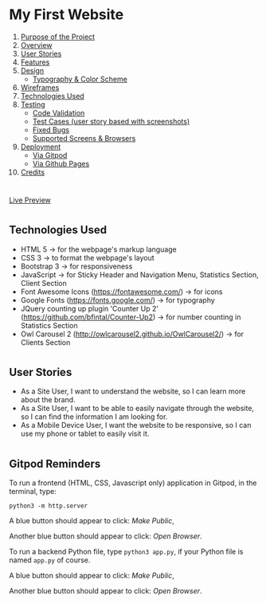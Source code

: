 # My First Website

1. [Purpose of the Project]()
2. [Overview]()
3. [User Stories](#user-stories)
4. [Features](#features)
5. [Design]()
   - [Typography & Color Scheme]()
6. [Wireframes]()
7. [Technologies Used](#technologies-used)
8. [Testing]()
   - [Code Validation]()
   - [Test Cases (user story based with screenshots)]()
   - [Fixed Bugs]()
   - [Supported Screens & Browsers]()
9. [Deployment]()
   - [Via Gitpod]()
   - [Via Github Pages]()
10. [Credits]()
#

[Live Preview](https://8000-yaricarelli-myfirstwebs-ykjmch12n58.ws-eu71.gitpod.io/)
#

## Technologies Used

- HTML 5 → for the webpage's markup language
- CSS 3 → to format the webpage's layout
- Bootstrap 3 → for responsiveness
- JavaScript → for Sticky Header and Navigation Menu, Statistics Section, Client Section
- Font Awesome Icons (https://fontawesome.com/) → for icons
- Google Fonts (https://fonts.google.com/) → for typography
- JQuery counting up plugin 'Counter Up 2' (https://github.com/bfintal/Counter-Up2) → for number counting in Statistics Section
- Owl Carousel 2 (http://owlcarousel2.github.io/OwlCarousel2/) → for Clients Section

#

## User Stories

- As a Site User, I want to understand the website, so I can learn more about the brand.
- As a Site User, I want to be able to easily navigate through the website, so I can find the information I am looking for.
- As a Mobile Device User, I want the website to be responsive, so I can use my phone or tablet to easily visit it.

#

## Gitpod Reminders

To run a frontend (HTML, CSS, Javascript only) application in Gitpod, in the terminal, type:

`python3 -m http.server`

A blue button should appear to click: _Make Public_,

Another blue button should appear to click: _Open Browser_.

To run a backend Python file, type `python3 app.py`, if your Python file is named `app.py` of course.

A blue button should appear to click: _Make Public_,

Another blue button should appear to click: _Open Browser_.


